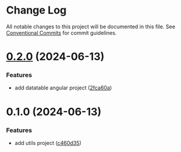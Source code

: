 # Change Log

All notable changes to this project will be documented in this file.
See [Conventional Commits](https://conventionalcommits.org) for commit guidelines.

# [0.2.0](https://github.com/felipeaufe/lerna/compare/utils@0.1.0...utils@0.2.0) (2024-06-13)


### Features

* add datatable angular project ([2fca60a](https://github.com/felipeaufe/lerna/commit/2fca60a6783c5604660963fa445860661f57df02))





# 0.1.0 (2024-06-13)


### Features

* add utils project ([c460d35](https://github.com/felipeaufe/lerna/commit/c460d3511be357b8612bcf69beed1c6ce6b8264d))
